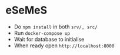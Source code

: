 # eSeMeS

- Do `npm install` in both `srv/, src/`
- Run `docker-compose up`
- Wait for database to initialise
- When ready open `http://localhost:8000`
